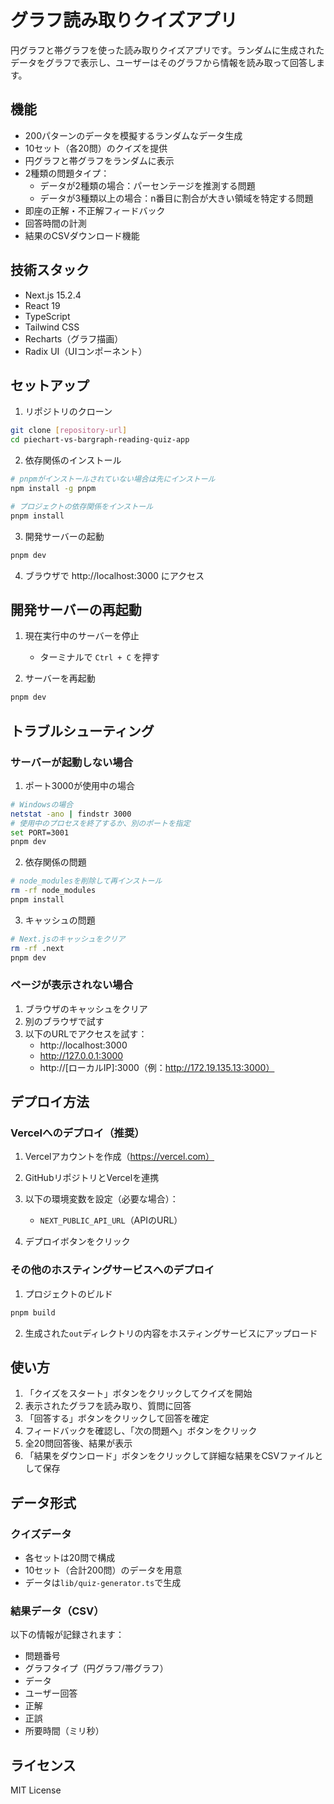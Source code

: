 # グラフ読み取りクイズアプリ

円グラフと帯グラフを使った読み取りクイズアプリです。ランダムに生成されたデータをグラフで表示し、ユーザーはそのグラフから情報を読み取って回答します。

## 機能

- 200パターンのデータを模擬するランダムなデータ生成
- 10セット（各20問）のクイズを提供
- 円グラフと帯グラフをランダムに表示
- 2種類の問題タイプ：
  - データが2種類の場合：パーセンテージを推測する問題
  - データが3種類以上の場合：n番目に割合が大きい領域を特定する問題
- 即座の正解・不正解フィードバック
- 回答時間の計測
- 結果のCSVダウンロード機能

## 技術スタック

- Next.js 15.2.4
- React 19
- TypeScript
- Tailwind CSS
- Recharts（グラフ描画）
- Radix UI（UIコンポーネント）

## セットアップ

1. リポジトリのクローン
```bash
git clone [repository-url]
cd piechart-vs-bargraph-reading-quiz-app
```

2. 依存関係のインストール
```bash
# pnpmがインストールされていない場合は先にインストール
npm install -g pnpm

# プロジェクトの依存関係をインストール
pnpm install
```

3. 開発サーバーの起動
```bash
pnpm dev
```

4. ブラウザで http://localhost:3000 にアクセス

## 開発サーバーの再起動

1. 現在実行中のサーバーを停止
   - ターミナルで `Ctrl + C` を押す

2. サーバーを再起動
```bash
pnpm dev
```

## トラブルシューティング

### サーバーが起動しない場合

1. ポート3000が使用中の場合
```bash
# Windowsの場合
netstat -ano | findstr 3000
# 使用中のプロセスを終了するか、別のポートを指定
set PORT=3001
pnpm dev
```

2. 依存関係の問題
```bash
# node_modulesを削除して再インストール
rm -rf node_modules
pnpm install
```

3. キャッシュの問題
```bash
# Next.jsのキャッシュをクリア
rm -rf .next
pnpm dev
```

### ページが表示されない場合

1. ブラウザのキャッシュをクリア
2. 別のブラウザで試す
3. 以下のURLでアクセスを試す：
   - http://localhost:3000
   - http://127.0.0.1:3000
   - http://[ローカルIP]:3000（例：http://172.19.135.13:3000）

## デプロイ方法

### Vercelへのデプロイ（推奨）

1. Vercelアカウントを作成（https://vercel.com）

2. GitHubリポジトリとVercelを連携

3. 以下の環境変数を設定（必要な場合）：
   - `NEXT_PUBLIC_API_URL`（APIのURL）

4. デプロイボタンをクリック

### その他のホスティングサービスへのデプロイ

1. プロジェクトのビルド
```bash
pnpm build
```

2. 生成された`out`ディレクトリの内容をホスティングサービスにアップロード

## 使い方

1. 「クイズをスタート」ボタンをクリックしてクイズを開始
2. 表示されたグラフを読み取り、質問に回答
3. 「回答する」ボタンをクリックして回答を確定
4. フィードバックを確認し、「次の問題へ」ボタンをクリック
5. 全20問回答後、結果が表示
6. 「結果をダウンロード」ボタンをクリックして詳細な結果をCSVファイルとして保存

## データ形式

### クイズデータ
- 各セットは20問で構成
- 10セット（合計200問）のデータを用意
- データは`lib/quiz-generator.ts`で生成

### 結果データ（CSV）
以下の情報が記録されます：
- 問題番号
- グラフタイプ（円グラフ/帯グラフ）
- データ
- ユーザー回答
- 正解
- 正誤
- 所要時間（ミリ秒）

## ライセンス

MIT License
